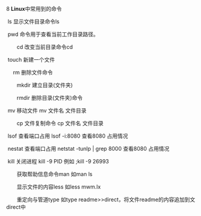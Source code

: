 8 **Linux**中常用到的命令

​        ls        显示文件目录命令ls

​		pwd   命令用于查看当前工作目录路径。

　　cd       改变当前目录命令cd

​        touch 新建一个文件

　    rm      删除文件命令

　　mkdir 建立目录(文件夹)

　　rmdir 删除目录(文件夹)命令

​		mv     移动文件  mv 文件名  文件目录

　　cp       文件复制命令  cp  文件名  文件目录

​        lsof    查看端口占用  lsof -i:8080 查看8080 占用情况

​		nestat 查看端口占用 netstat -tunlp | grep 8000 查看8080 占用情况

​		kill        关闭进程   kill -9 PID    例如 ;kill -9 26993

　　获取帮助信息命令man   如man ls

　　显示文件的内容less    如less mwm.lx

　　重定向与管道type     如type readme>>direct，将文件readme的内容追加到文direct中

